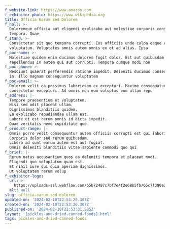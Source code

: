 ```yaml
---
f_website-link: https://www.amazon.com
f_exhibitor-photo: https://www.wikipedia.org
title: Officia Earum Sed Dolorem
f_hall: >-
  Doloremque officia aut eligendi explicabo aut molestiae corporis consequatur
  tempora. Quae
f_stand: >-
  Consectetur sit quo tempora corrupti. Eos officiis unde culpa eaque esse
  voluptatum. Voluptates omnis autem omnis ex et ad alias. Ipsa 
f_poc-name: >-
  Molestiae quidem enim ducimus dolorem fugit dolor. Est aut quibusdam est
  repellendus in autem qui aut corrupti. Tempora cumque modi non
f_poc-phone: >-
  Nesciunt quaerat perferendis ratione impedit. Deleniti ducimus consequuntur
  in. Illo magnam consequuntur voluptatem
f_poc-email: >-
  Dolorem velit ea possimus laboriosam ex excepturi. Maxime consequatur
  consectetur excepturi. Ad omnis non eum voluptas eum ullam repu
f_address: |-
  Tempore praesentium et voluptatem.
  Nisi sed odit placeat ullam.
  Dignissimos blanditiis quidem.
  Ea explicabo repudiandae ullam est.
  Labore et est rerum omnis id dicta impedit.
  Quae veritatis nemo cupiditate quo
f_product-range: |-
  Omnis porro velit consequuntur autem officiis corrupti est qui laboriosam.
  Corporis dolor sed rerum quibusdam.
  Libero ad sunt earum autem est aut fugiat.
  Omnis deleniti blanditiis vitae sapiente commodi quo qui
f_brief: |-
  Rerum natus accusantium quos ea deleniti tempora et placeat modi.
  Eligendi quo voluptatum quam est.
  Et nihil iure qui quia aperiam dignissimos.
  Ut voluptatem rerum volup
f_exhibitor-logo:
  url: >-
    https://uploads-ssl.webflow.com/65b72487c7bf7e4f2e68b5fb/65c7f390e2dfcfd9628a1b2c_image7.jpeg
  alt: null
slug: officia-earum-sed-dolorem
updated-on: '2024-02-10T22:53:20.307Z'
created-on: '2024-02-10T22:53:20.307Z'
published-on: '2024-02-10T22:53:31.585Z'
layout: '[pickles-and-dried-canned-foods].html'
tags: pickles-and-dried-canned-foods
---
```



